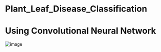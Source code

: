 # Plant_Leaf_Disease_Classification
# Using Convolutional Neural Network

![image](https://user-images.githubusercontent.com/72193415/170879741-89c4a68f-d348-4354-bb0d-2c102f997cb8.png)
